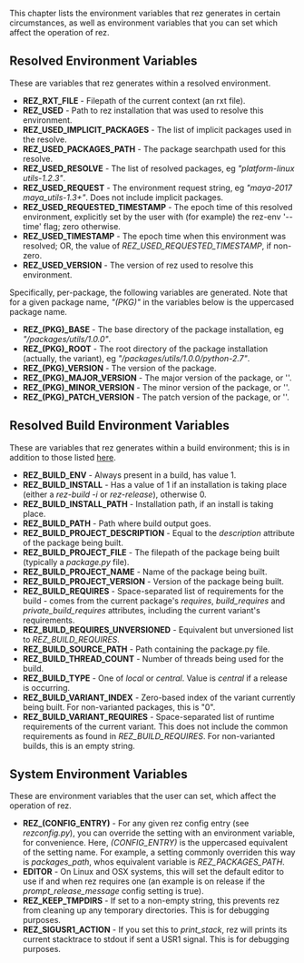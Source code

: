 This chapter lists the environment variables that rez generates in certain
circumstances, as well as environment variables that you can set which affect
the operation of rez.

## Resolved Environment Variables

These are variables that rez generates within a resolved environment.

* **REZ_RXT_FILE** - Filepath of the current context (an rxt file).
* **REZ_USED** - Path to rez installation that was used to resolve this environment.
* **REZ_USED_IMPLICIT_PACKAGES** - The list of implicit packages used in the resolve.
* **REZ_USED_PACKAGES_PATH** - The package searchpath used for this resolve.
* **REZ_USED_RESOLVE** - The list of resolved packages, eg *"platform-linux utils-1.2.3"*.
* **REZ_USED_REQUEST** - The environment request string, eg *"maya-2017 maya_utils-1.3+"*.
  Does not include implicit packages.
* **REZ_USED_REQUESTED_TIMESTAMP** - The epoch time of this resolved environment,
  explicitly set by the user with (for example) the rez-env '\-\-time' flag; zero otherwise.
* **REZ_USED_TIMESTAMP** - The epoch time when this environment was resolved; OR,
  the value of *REZ_USED_REQUESTED_TIMESTAMP*, if non-zero.
* **REZ_USED_VERSION** - The version of rez used to resolve this environment.

Specifically, per-package, the following variables are generated. Note that for a given
package name, *"(PKG)"* in the variables below is the uppercased package name.

* **REZ_(PKG)_BASE** - The base directory of the package installation, eg
  *"/packages/utils/1.0.0"*.
* **REZ_(PKG)_ROOT** - The root directory of the package installation (actually,
  the variant), eg *"/packages/utils/1.0.0/python-2.7"*.
* **REZ_(PKG)_VERSION** - The version of the package.
* **REZ_(PKG)_MAJOR_VERSION** - The major version of the package, or ''.
* **REZ_(PKG)_MINOR_VERSION** - The minor version of the package, or ''.
* **REZ_(PKG)_PATCH_VERSION** - The patch version of the package, or ''.

## Resolved Build Environment Variables

These are variables that rez generates within a build environment; this is in
addition to those listed [here](#resolved-environment-variables).

* **REZ_BUILD_ENV** - Always present in a build, has value 1.
* **REZ_BUILD_INSTALL** - Has a value of 1 if an installation is taking place
  (either a *rez-build -i* or *rez-release*), otherwise 0.
* **REZ_BUILD_INSTALL_PATH** - Installation path, if an install is taking place.
* **REZ_BUILD_PATH** - Path where build output goes.
* **REZ_BUILD_PROJECT_DESCRIPTION** - Equal to the *description* attribute of the
  package being built.
* **REZ_BUILD_PROJECT_FILE** - The filepath of the package being built (typically
  a *package.py* file).
* **REZ_BUILD_PROJECT_NAME** - Name of the package being built.
* **REZ_BUILD_PROJECT_VERSION** - Version of the package being built.
* **REZ_BUILD_REQUIRES** - Space-separated list of requirements for the build -
  comes from the current package's *requires*, *build_requires* and
  *private_build_requires* attributes, including the current variant's requirements.
* **REZ_BUILD_REQUIRES_UNVERSIONED** - Equivalent but unversioned list to
  *REZ_BUILD_REQUIRES*.
* **REZ_BUILD_SOURCE_PATH** - Path containing the package.py file.
* **REZ_BUILD_THREAD_COUNT** - Number of threads being used for the build.
* **REZ_BUILD_TYPE** - One of *local* or *central*. Value is *central* if a
  release is occurring.
* **REZ_BUILD_VARIANT_INDEX** - Zero-based index of the variant currently being
  built. For non-varianted packages, this is "0".
* **REZ_BUILD_VARIANT_REQUIRES** - Space-separated list of runtime requirements
  of the current variant. This does not include the common requirements as found
  in *REZ_BUILD_REQUIRES*. For non-varianted builds, this is an empty string.

## System Environment Variables

These are environment variables that the user can set, which affect the
operation of rez.

* **REZ_(CONFIG_ENTRY)** - For any given rez config entry (see *rezconfig.py*),
  you can override the setting with an environment variable, for convenience. Here,
  *(CONFIG_ENTRY)* is the uppercased equivalent of the setting name. For example,
  a setting commonly overriden this way is *packages_path*, whos equivalent
  variable is *REZ_PACKAGES_PATH*.
* **EDITOR** - On Linux and OSX systems, this will set the default editor to use
  if and when rez requires one (an example is on release if the *prompt_release_message*
  config setting is true).
* **REZ_KEEP_TMPDIRS** - If set to a non-empty string, this prevents rez from
  cleaning up any temporary directories. This is for debugging purposes.
* **REZ_SIGUSR1_ACTION** - If you set this to *print_stack*, rez will prints its
  current stacktrace to stdout if sent a USR1 signal. This is for debugging purposes.
